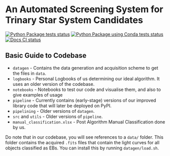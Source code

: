 # An Automated Screening System for Trinary Star System Candidates

[![Python Package tests status](https://github.com/three-body-analysis/codebase/actions/workflows/python-package.yml/badge.svg)](https://github.com/three-body-analysis/codebase/actions?query=workflow%3Apython-package)
[![Python Package using Conda tests status](https://github.com/three-body-analysis/codebase/actions/workflows/python-package-conda.yml/badge.svg)](https://github.com/three-body-analysis/codebase/actions?query=workflow%3Apython-package-conda)
[![Docs CI status](https://github.com/three-body-analysis/codebase/actions/workflows/docs.yml/badge.svg)](https://github.com/three-body-analysis/codebase/actions?query=workflow%3Adocs)




## Basic Guide to Codebase

[//]: # (- `data` - Contains the acquired `.fits` files that contain the light curves for all objects classified as EBs.)
- `datagen` - Contains the data generation and acquisition scheme to get the files in `data`.
- `logbooks` - Personal Logbooks of us determining our ideal algorithm. It uses an older version of the codebase.
- `notebooks` - Notebooks to test our code and visualise them, and also to give examples of usage
- `pipeline` - Currently contains (early-stage) versions of our improved library code that will later be deployed on PyPI.
- `pipelining` - Older versions of `datagen`.
- `src` and `utils` - Older versions of `pipeline`.
- `manual_classification.xlsx` - Post Algorithm Manual Classification done by us.

Do note that in our codebase, you will see references to a `data/` folder. This folder contains the acquired `.fits` 
files that contain the light curves for all objects classified as EBs. You can install this by running 
`datagen/load.sh`.